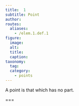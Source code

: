 ```yaml
---
title:  1
subtitle: Point
author:
routes:
  aliases:
    - /elem.1.def.1
figure:
  image:
  alt:
  title:
  caption:
taxonomy:
  tag:
  category:
    - points
---
```


A <term>point</term> is that which has no part.

===


